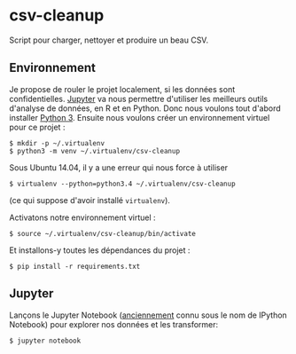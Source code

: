 # csv-cleanup
Script pour charger, nettoyer et produire un beau CSV.

## Environnement

Je propose de rouler le projet localement, si les données sont confidentielles.
[Jupyter](http://jupyter.org/) va nous permettre d'utiliser les meilleurs
outils d'analyse de données, en R et en Python.
Donc nous voulons tout d'abord installer [Python 3](https://www.python.org/).
Ensuite nous voulons créer un environnement virtuel pour ce projet :

    $ mkdir -p ~/.virtualenv
    $ python3 -m venv ~/.virtualenv/csv-cleanup

Sous Ubuntu 14.04, il y a une erreur qui nous force à utiliser

    $ virtualenv --python=python3.4 ~/.virtualenv/csv-cleanup

(ce qui suppose d'avoir installé `virtualenv`).

Activatons notre environnement virtuel :

    $ source ~/.virtualenv/csv-cleanup/bin/activate

Et installons-y toutes les dépendances du projet :

    $ pip install -r requirements.txt

## Jupyter

Lançons le Jupyter Notebook
([anciennement](http://blog.jupyter.org/2015/04/15/the-big-split/) connu sous
le nom de IPython Notebook) pour explorer nos données et les transformer:

    $ jupyter notebook
